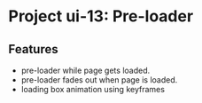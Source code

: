 # Project ui-13: Pre-loader
## Features
- pre-loader while page gets loaded.
- pre-loader fades out when page is loaded.
- loading box animation using keyframes
